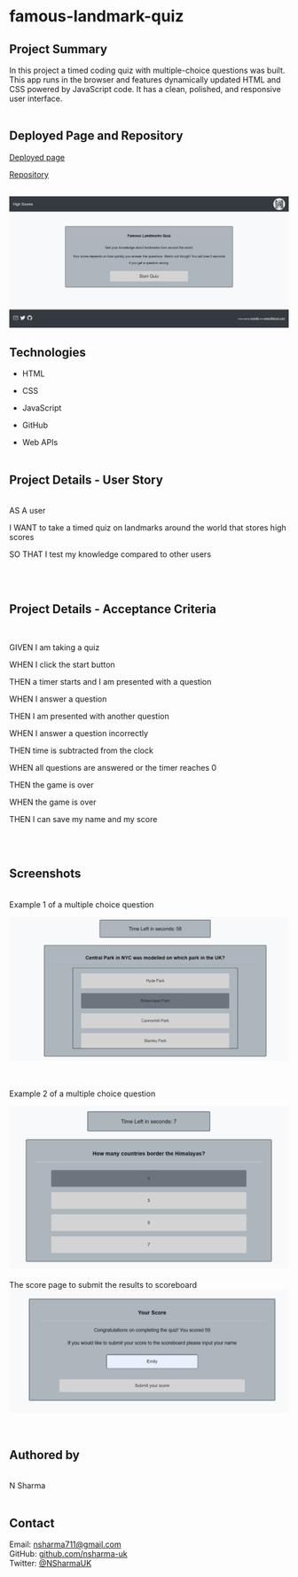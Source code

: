 # famous-landmark-quiz

## Project Summary

In this project a timed coding quiz with multiple-choice questions was built. This app runs in the browser and features dynamically updated HTML and CSS powered by JavaScript code. It has a clean, polished, and responsive user interface.
<br>
<br>

## Deployed Page and Repository

[Deployed page](https://nsharma-uk.github.io/famous-landmark-quiz/)

[Repository](https://github.com/nsharma-uk/landmark-quiz)
<br>
<br>

![screenshot of deployed page](/assets/images/startquizwebpage.png)

## Technologies

- HTML
- CSS

- JavaScript

- GitHub
- Web APIs
  <br>
  <br>

## Project Details - User Story 
<br>
AS A user

I WANT to take a timed quiz on landmarks around the world that stores high scores

SO THAT I test my knowledge compared to other users


<br>
<br>

## Project Details - Acceptance Criteria
<br>

GIVEN I am taking a quiz

WHEN I click the start button

THEN a timer starts and I am presented with a question

WHEN I answer a question

THEN I am presented with another question

WHEN I answer a question incorrectly

THEN time is subtracted from the clock

WHEN all questions are answered or the timer reaches 0

THEN the game is over

WHEN the game is over

THEN I can save my name and my score


<br>
<br>

## Screenshots

 <br>
Example 1 of a multiple choice question

![screenshot of example of a question page](./assets/images/questionsinquiz.png)

<br>
<br>
Example 2 of a multiple choice question

![screenshot of example of a question page](./assets/images/questionsinquiz2.png)
<br>
<br>
The score page to submit the results to scoreboard
![Screenshot of the scorepage ](/assets/images/scorepage.png)

<br>

## Authored by

<br>
N Sharma
<br>
<br>

## Contact

Email: nsharma711@gmail.com <br>
GitHub: [github.com/nsharma-uk](https://github.com/nsharma-uk)<br>
Twitter: [@NSharmaUK](https://twitter.com/NSharmaUK)
